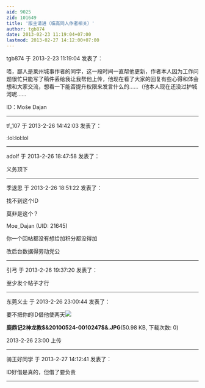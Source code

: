 ```yaml
---
aid: 9025
zid: 101649
title: '版主请进（临高同人作者相关）'
author: tgb874
date: 2013-02-23 11:19:04+07:00
lastmod: 2013-02-27 14:12:00+07:00
---
```


tgb874 于 2013-2-23 11:19:04 发表了：

唔，鄙人是莱州城事作者的同学，这一段时间一直帮他更新，作者本人因为工作问题很忙只能写了稿件丢给我让我帮他上传，他现在看了大家的回复有些心得和体会想和大家交流，想看一下能否提升权限来发言什么的……（他本人现在还没过护城河呢……

ID：Moše Dajan

---------

tf_107 于 2013-2-26 14:42:03 发表了：

:lol:lol:lol

---------

adolf 于 2013-2-26 18:47:58 发表了：

义务顶下

---------

季退思 于 2013-2-26 18:51:22 发表了：

找不到这个ID

莫非是这个？

Moe\_Dajan (UID: 21645)

你一个回帖都没有想给加积分都没得加 

改后台数据得劳动党公

---------

引弓 于 2013-2-26 19:37:20 发表了：

至少发个帖子才行

---------

东莞义士 于 2013-2-26 23:00:44 发表了：

要不把你的ID借他使两天![](https://cdn.jsdelivr.net/gh/lzjluzijie/beichao@main/static/img/23003366wuysu8wn8nh8ww.jpg)



**鹿鼎记2神龙教\$&20100524-0010247\$&.JPG**(50.98 KB, 下载次数: 0)



2013-2-26 23:00 上传

---------

骑王好同学 于 2013-2-27 14:12:41 发表了：

ID好借是真的，但借了要负责

---------

